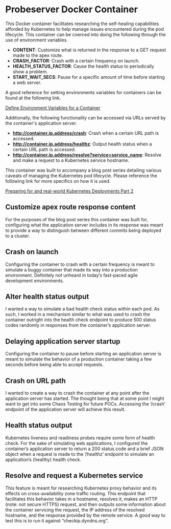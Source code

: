 # Probeserver Docker Container
This Docker container facilitates researching the self-healing capabilities afforded by Kubernetes to help manage issues encountered during the pod lifecycle.
This container can be coerced into doing the following through the use of environment variables.
- **CONTENT**: Customize what is returned in the response to a GET request made to the apex route.
- **CRASH_FACTOR**: Crash with a certain frequency on launch.
- **HEALTH_STATUS_FACTOR**: Cause the health status to periodically show a problem.
- **START_WAIT_SECS**: Pause for a specific amount of time before starting a web server.

A good reference for setting environments variables for containers can be found at the following link.

[Define Environment Variables for a Container](https://kubernetes.io/docs/tasks/inject-data-application/define-environment-variable-container/)

Additionally, the following functionality can be accessed via URLs served by the container's application server.
- **http://container.ip.address/crash**: Crash when a certain URL path is accessed.
- **http://container.ip.address/healthz**: Output health status when a certain URL path is accessed.
- **http://container.ip.address/resolve?service=service_name**: Resolve and make a request to a Kubernetes service hostname.

This container was built to accompany a blog post series detailing various caveats of managing the Kubernetes pod lifecycle. Please reference the following link for more specifics on how it is used.

[Preparing for and real-world Kubernetes Deployments Part 2](https://www.trek10.com/blog/preparing-for-and-real-world-kubernetes-deployments-part-2)
## Customize apex route response content
For the purposes of the blog post series this container was built for, configuring what the application server includes in its response was meant to provide a way to distinguish between different commits being deployed to a cluster. 
## Crash on launch
Configuring the container to crash with a certain frequency is meant to simulate a buggy container that made its way into a production environment. Definitely not unheard in today’s fast-paced agile development environments. 
## Alter health status output
I wanted a way to simulate a bad health check status within each pod. As such, I worked in a mechanism similar to what was used to crash the container outright into the health check endpoint to produce 500 status codes randomly in responses from the container’s application server.
## Delaying application server startup
Configuring the container to pause before starting an application server is meant to simulate the behavior of a production container taking a few seconds before being able to accept requests. 
## Crash on URL path
I wanted to create a way to crash the container at any point after the application server has started. The thought being that at some point I might want to get into some Chaos Testing for future POCs. Accessing the ‘/crash’ endpoint of the application server will achieve this result.
## Health status output
Kubernetes liveness and readiness probes require some form of health check. For the sake of simulating web applications, I configured the container’s application server to return a 200 status code and a brief JSON object when a request is made to the ‘/healthz’ endpoint to simulate an application’s (healthy) health check.
## Resolve and request a Kubernetes service
This feature is meant for researching Kubernetes proxy behavior and its effects on cross-availability zone traffic routing. This endpoint that facilitates this behavior takes in a hostname, resolves it, makes an HTTP (note: not secure HTTPS) request, and then outputs some information about the container servicing the request, the IP address of the resolved hostname, and the response provided by the remote service. A good way to test this is to run it against “checkip.dyndns.org”.
